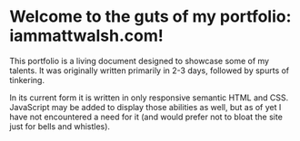 # Welcome to the guts of my portfolio: iammattwalsh.com!

This portfolio is a living document designed to showcase some of my talents. It was originally written primarily in 2-3 days, followed by spurts of tinkering. 

In its current form it is written in only responsive semantic HTML and CSS. JavaScript may be added to display those abilities as well, but as of yet I have not encountered a need for it (and would prefer not to bloat the site just for bells and whistles).
